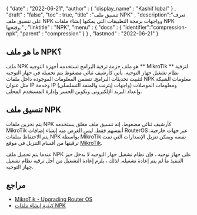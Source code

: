 {
  "date" : "2022-06-21",
  "author" : {
    "display_name" : "Kashif Iqbal"
} ,
  "draft" : "false",
  "toc" : true,
  "title" :"تنسيق ملف NPK" ,
  "description":"تعرف على تنسيق ملف NPK وواجهات برمجة التطبيقات التي يمكنها إنشاء ملفات NPK وفتحها." ,
  "linktitle" : "NPK",
  "menu" : {
    "docs" : {
      "identifier":"compression-npk",
      "parent" : "compression"
}
} ,
  "lastmod" : "2022-06-21"
}

## ما هو ملف NPK؟

ملف NPK هو ملف حزمة ترقية البرامج تستخدمه أجهزة التوجيه ** MikroTik ** لترقية نظام تشغيل جهاز التوجيه. يأتي كأرشيف ثنائي مضغوط يتم تحميله في جهاز التوجيه لتثبيت تحديثات البرامج. تتضمن المعلومات الموجودة داخل ملفات NPK معلومات الشبكة مثل عنوان IP وخدمة IP ومعلومات الموصلات (واجهات إيثرنت والمنفذ التسلسلي) وإعداد البريد الإلكتروني وتكوين الجسر وإدارة المستخدم المحلي.

## تنسيق ملف NPK

يتم تخزين ملفات NPK كأرشيف ثنائي مضغوط. إنه تنسيق ملف مغلق يستخدمه MikroTik أنفسهم فقط. ليس الغرض منه إنشاء إضافات RouterOS عبر جهات خارجية. يتم الاحتفاظ بملفات NPK بواسطة MikroTik نفسه ويمكن تنزيل الإصدارات التي تمت ترقيتها من أقسام التنزيل في موقع [MikroTik](https://mikrotik.com/download).

عندما يتم تحميل ملف NPK على جهاز توجيه ، فإن نظام تشغيل جهاز التوجيه لا يدخل حيز التنفيذ ما لم يتم إعادة تشغيله. لذلك ، يلزم إعادة التشغيل من أجل ترقية نظام تشغيل جهاز التوجيه.

## مراجع

* [MikroTik - Upgrading Router OS](https://mikrotik.com/download)
* [كيفية إنشاء ملفات NPK](https://forum.mikrotik.com/viewtopic.php?t=87126)

